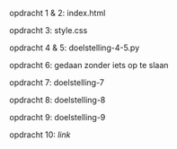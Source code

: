 opdracht 1 & 2: index.html


opdracht 3: style.css


opdracht 4 & 5: doelstelling-4-5.py


opdracht 6: gedaan zonder iets op te slaan


opdracht 7: doelstelling-7


opdracht 8: doelstelling-8


opdracht 9: doelstelling-9


opdracht 10: _link_
